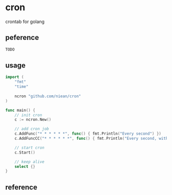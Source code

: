 # cron
crontab for golang

## peference
```bash
TODO	
```

## usage
```go
import (
	"fmt"
	"time"
	
	ncron "github.com/niean/cron"
)

func main() {
	// init cron
	c := ncron.New()

	// add cron job
	c.AddFunc("* * * * * *", func() { fmt.Println("Every second") })
	c.AddFuncCC("* * * * * *", func() { fmt.Println("Every second, with max Concurrrent 2"); time.Sleep(10 * time.Second)}, 2)

	// start cron
	c.Start()

	// keep alive
	select {}
}
```

## reference

